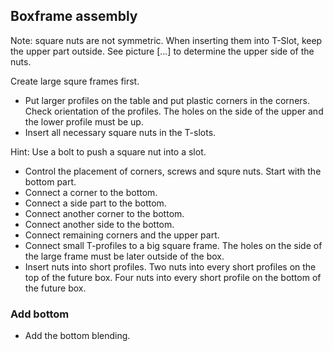 ## Boxframe assembly
Note: square nuts are not symmetric. When inserting them into T-Slot, keep the upper part outside. See picture [...] to determine the upper side of the nuts.

Create large squre frames first.

* Put larger profiles on the table and put plastic corners in the corners. Check orientation of the profiles. The holes on the side of the upper and the lower profile must be up.
* Insert all necessary square nuts in the T-slots.

 Hint: Use a bolt to push a square nut into a slot.

* Control the placement of corners, screws and squre nuts.
Start with the bottom part.
* Connect a corner to the bottom.
* Connect a side part to the bottom.
* Connect another corner to the bottom.
* Connect another side to the bottom.
* Connect remaining corners and the upper part.
* Connect small T-profiles to a big square frame. The holes on the side of the large frame must be later outside of the box.
* Insert nuts into short profiles. Two nuts into every short profiles on the top of the future box. Four nuts into every short profile on the bottom of the future box.

### Add bottom
* Add the bottom blending.
